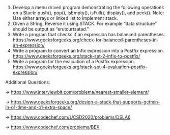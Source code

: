 1. Develop a menu driven program demonstrating the following operations on a Stack: 
push(), pop(), isEmpty(), isFull(), display(), and peek().
Note: Use either arrays or linked list to implement stack.
2. Given a String, Reverse it using STACK. For example “data structure” should be 
output as “erutcurtsatad.”
3. Write a program that checks if an expression has balanced parentheses.
https://www.geeksforgeeks.org/check-for-balanced-parentheses-in-an-expression/
4. Write a program to convert an Infix expression into a Postfix expression.
https://www.geeksforgeeks.org/stack-set-2-infix-to-postfix/
5. Write a program for the evaluation of a Postfix expression.
https://www.geeksforgeeks.org/stack-set-4-evaluation-postfix-expression/

Additional Questions:

-> https://www.interviewbit.com/problems/nearest-smaller-element/

-> https://www.geeksforgeeks.org/design-a-stack-that-supports-getmin-in-o1-time-and-o1-extra-space/

-> https://www.codechef.com/UCSD2020/problems/DSLA6

-> https://www.codechef.com/problems/BEX
